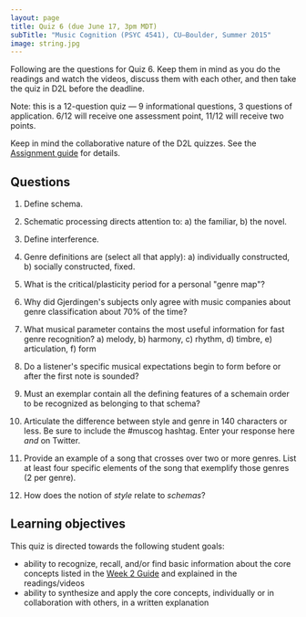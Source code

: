 ```yaml
---
layout: page
title: Quiz 6 (due June 17, 3pm MDT)
subTitle: "Music Cognition (PSYC 4541), CU–Boulder, Summer 2015"
image: string.jpg
---
```


Following are the questions for Quiz 6. Keep them in mind as you do the readings and watch the videos, discuss them with each other, and then take the quiz in D2L before the deadline.

Note: this is a 12-question quiz — 9 informational questions, 3 questions of application. 6/12 will receive one assessment point, 11/12 will receive two points.

Keep in mind the collaborative nature of the D2L quizzes. See the [Assignment guide](/assessments/) for details.

## Questions

1. Define schema.

2. Schematic processing directs attention to: a) the familiar, b) the novel.

3. Define interference.

4. Genre definitions are (select all that apply): a) individually constructed, b) socially constructed, fixed.

5. What is the critical/plasticity period for a personal "genre map"?

6. Why did Gjerdingen's subjects only agree with music companies about genre classification about 70% of the time?

7. What musical parameter contains the most useful information for fast genre recognition? a) melody, b) harmony, c) rhythm, d) timbre, e) articulation, f) form

8. Do a listener's specific musical expectations begin to form before or after the first note is sounded?

9. Must an exemplar contain all the defining features of a schemain order to be recognized as belonging to that schema?

10. Articulate the difference between style and genre in 140 characters or less. Be sure to include the #muscog hashtag. Enter your response here *and* on Twitter.

11. Provide an example of a song that crosses over two or more genres. List at least four specific elements of the song that exemplify those genres (2 per genre).

12. How does the notion of *style* relate to *schemas*?

## Learning objectives

This quiz is directed towards the following student goals:

- ability to recognize, recall, and/or find basic information about the core concepts listed in the [Week 2 Guide](/week2/) and explained in the readings/videos  
- ability to synthesize and apply the core concepts, individually or in collaboration with others, in a written explanation  
